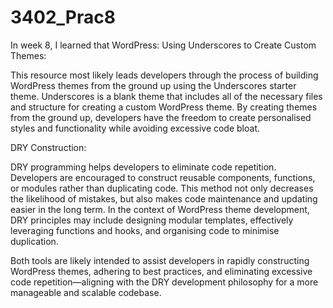 # 3402_Prac8
In week 8, I learned that WordPress: Using Underscores to Create Custom Themes:

This resource most likely leads developers through the process of building WordPress themes from the ground up using the Underscores starter theme.
Underscores is a blank theme that includes all of the necessary files and structure for creating a custom WordPress theme.
By creating themes from the ground up, developers have the freedom to create personalised styles and functionality while avoiding excessive code bloat.

DRY Construction:

DRY programming helps developers to eliminate code repetition.
Developers are encouraged to construct reusable components, functions, or modules rather than duplicating code.
This method not only decreases the likelihood of mistakes, but also makes code maintenance and updating easier in the long term.
In the context of WordPress theme development, DRY principles may include designing modular templates, effectively leveraging functions and hooks, and organising code to minimise duplication.

Both tools are likely intended to assist developers in rapidly constructing WordPress themes, adhering to best practices, and eliminating excessive code repetition—aligning with the DRY development philosophy for a more manageable and scalable codebase.
